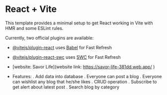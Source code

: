 # React + Vite

This template provides a minimal setup to get React working in Vite with HMR and some ESLint rules.

Currently, two official plugins are available:

- [@vitejs/plugin-react](https://github.com/vitejs/vite-plugin-react/blob/main/packages/plugin-react/README.md) uses [Babel](https://babeljs.io/) for Fast Refresh
- [@vitejs/plugin-react-swc](https://github.com/vitejs/vite-plugin-react-swc) uses [SWC](https://swc.rs/) for Fast Refresh
- [website: Savor Life](website link: https://savor-life-381dd.web.app/ )

- Features:
. Add data into database
. Everyone can post a blog
. Everyone can wishlist any blog that he/she likes
. CRUD operation
. Subscribe to get alert about latest post
. Search blog by category
